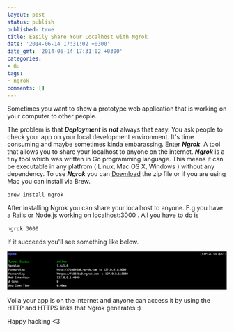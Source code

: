 ```yaml
---
layout: post
status: publish
published: true
title: Easily Share Your Localhost with Ngrok
date: '2014-06-14 17:31:02 +0300'
date_gmt: '2014-06-14 17:31:02 +0300'
categories:
- Go
tags:
- ngrok
comments: []
---
```

Sometimes you want to show a prototype web application that is working on your computer to other people.

The problem is that ***Deployment*** is ***not*** always that easy.
You ask people to check your app on your local development environment. It's time consuming and maybe sometimes kinda embarassing.
Enter ***Ngrok***. A tool that allows you to share your localhost to anyone on the internet.
***Ngrok*** is a tiny tool which was written in Go programming language. This means it can be executable in any platfrom ( Linux, Mac OS X, Windows ) without any dependency.
To use ***Ngrok*** you can [Download](https://ngrok.com/download) the zip file or if you are using Mac you can install via Brew.

    brew install ngrok

After installing Ngrok you can share your localhost to anyone.
E.g you have a Rails or Node.js working on localhost:3000 . All you have to do is

    ngrok 3000

If it succeeds you'll see something like below.

![Ngrok](/images/ngrok_1.png)

Voila your app is on the internet and anyone can access it by using the HTTP and HTTPS links that Ngrok generates :)

Happy hacking &lt;3